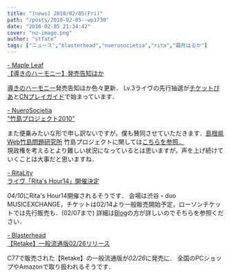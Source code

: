 ```yaml
---
title: "[news] 2010/02/05(Fri)"
path: "/posts/2010-02-05--wp1730"
date: "2010-02-05 21:34:42"
cover: "no-image.png"
author: "stfate"
tags: ["ニュース","blasterhead","nuerosocietia","rita","霜月はるか"]
---
```


<style type="text/css">
<!--
p {white-space: pre-wrap};
-->
</style>

<a  href="http://shimotsukin.com/" target="_blank">- Maple Leaf 【導きのハーモニー】発売告知ほか</a>
<div ><a href="http://www.team-e.co.jp/sp/harmony/" target="_blank">導きのハーモニー</a>発売告知ほか色々更新．
Lv.3ライヴの先行抽選が<a href="http://t.pia.jp/index.html" target="_blank">チケットぴあ</a>と<a href="http://www.cnplayguide.com/" target="_blank">CNプレイガイド</a>で始まっています．</div>

<a  href="http://nuerosocietia.com/" target="_blank">- NueroSocietia "竹島プロジェクト2010"</a>
<div >また便乗みたいな形で申し訳ないですが，僕も賛同させていただきます．<a href="http://www.pref.shimane.lg.jp/soumu/web-takeshima/" target="_blank">島根県Web竹島問題研究所</a>
竹島プロジェクトに関しては<a href="http://sakurasakurasakura3.blog53.fc2.com/" target="_blank">こちらを参照．</a>
<div >現政権を考えるとより難しい状況になっているとは思いますが，声を上げ続けていくことは大事だと思いますね．</div></div>

<a  href="http://ritarita.jp/" target="_blank">- RitaLity ライヴ「Rita's Hour14」開催決定</a>
<div ><em>04/10</em>にRita's Hour14開催されるそうです．
会場は渋谷・duo MUSICEXCHANGE，チケットは02/14より一般販売開始予定，ローソンチケットでは先行販売も．(02/07まで)
詳細は<a href="http://ritarita.jugem.jp/" target="_blank">Blog</a>の方が詳しいのでそちらを参照ください．</div>

<a  href="http://www.blasterhead.com/" target="_blank">- Blasterhead 【Retake】一般流通版02/26リリース</a>
<div >C77で販売された【Retake】の一般流通版が<em>02/26</em>に発売に．
全国のPCショップやAmazonで取り扱われるそうです．</div>